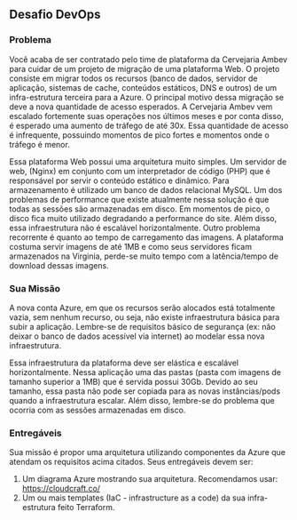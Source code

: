 ## Desafio DevOps

### Problema
Você acaba de ser contratado pelo time de plataforma da Cervejaria Ambev para cuidar de um projeto de migração de uma plataforma Web. O projeto consiste em migrar todos os recursos (banco de dados, servidor de aplicação, sistemas de cache, conteúdos estáticos, DNS e outros) de um infra-estrutura terceira para a Azure. O principal motivo dessa migração se deve a nova quantidade de acesso esperados. A Cervejaria Ambev vem escalado fortemente suas operações nos últimos meses e por conta disso, é esperado uma aumento de tráfego de até 30x. Essa quantidade de acesso é infrequente, possuindo momentos de pico fortes e momentos onde o tráfego é menor. 

Essa plataforma Web possui uma arquitetura muito simples. Um servidor de web, (Nginx) em conjunto com um interpretador de código (PHP) que é responsável por servir o conteúdo estático e dinâmico. Para armazenamento é utilizado um banco de dados relacional MySQL. Um dos problemas de performance que existe atualmente nessa solução é que todas as sessões são armazenadas em disco. Em momentos de pico, o disco fica muito utilizado degradando a performance do site. Além disso, essa infraestrutura não é escalável horizontalmente. Outro problema recorrente é quanto ao tempo de carregamento das imagens. A plataforma costuma servir imagens de até 1MB e como seus servidores ficam armazenados na Virginia, perde-se muito tempo com a latência/tempo de download dessas imagens. 

### Sua Missão 
A nova conta Azure, em que os recursos serão alocados está totalmente vazia, sem nenhum recurso, ou seja, não existe infraestrutura básica para subir a aplicação. Lembre-se de requisitos básico  de segurança (ex: não deixar o banco de dados acessível via internet) ao modelar essa nova infraestrutura.  

Essa infraestrutura da plataforma deve ser elástica e escalável horizontalmente. Nessa aplicação uma das pastas (pasta com imagens de tamanho superior a 1MB) que é servida possui 30Gb.  Devido ao seu tamanho, essa pasta não pode ser copiada para as novas instâncias/pods quando a infraestrutura escalar. Além disso, lembre-se do problema que ocorria com as sessões armazenadas em disco. 

### Entregáveis
Sua missão é propor uma arquitetura utilizando componentes da Azure que atendam os requisitos acima citados. Seus entregáveis devem ser: 
1. Um diagrama Azure mostrando sua arquitetura. Recomendamos usar: https://cloudcraft.co/  
2. Um ou mais templates (IaC - infrastructure as a code) da sua infra-estrutura feito Terraform. 
